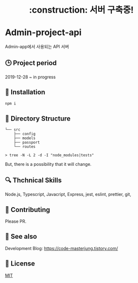 <h1 align="center"> :construction: 서버 구축중!</h1>

# Admin-project-api

Admin-app에서 사용되는 API 서버

## :clock3: Project period

2019-12-28 ~ in progress

## :triangular_ruler: Installation

```javascript
npm i
```

## :mag_right: Directory Structure

```
└── src
    ├── config
    ├── models
    ├── passport
    └── routes

> tree -N -L 2 -d -I "node_modules|tests"
```

But, there is a possibility that it will change.

## :mag: Thchnical Skills

Node.js, Typescript, Javacript, Express, jest, eslint, prettier, git,

## :pray: Contributing

Please PR.

## :eyes: See also

Development Blog: https://code-masterjung.tistory.com/

## :traffic_light: License

[MIT](LICENSE)
